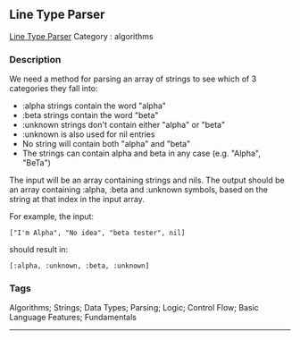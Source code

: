 ## Line Type Parser
[Line Type Parser](https://www.codewars.com/kata/line-type-parser)
Category : algorithms

### Description
We need a method for parsing an array of strings to see which of 3 categories they fall into:

* :alpha strings contain the word "alpha"
* :beta strings contain the word "beta"
* :unknown strings don't contain either "alpha" or "beta"
* :unknown is also used for nil entries
* No string will contain both "alpha" and "beta"
* The strings can contain alpha and beta in any case (e.g. "Alpha", "BeTa")

The input will be an array containing strings and nils.
The output should be an array containing :alpha, :beta and :unknown symbols, based on the string at that index in the input array.

For example, the input:
```
["I'm Alpha", "No idea", "beta tester", nil]
```
should result in:
```
[:alpha, :unknown, :beta, :unknown]
```

### Tags
Algorithms; Strings; Data Types; Parsing; Logic; Control Flow; Basic Language Features; Fundamentals

- - -
